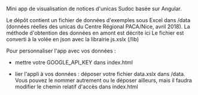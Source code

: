 Mini app de visualisation de notices d'unicas Sudoc basée sur Angular. 

Le dépôt contient un fichier de données d'exemples sous Excel dans /data (données réelles des unicas du Centre Régional PACA/Nice, avril 2018). La méthode d'obtention des données en amont est décrite ici 
Le fichier est converti à la volée en json avec la librairie js.xslx (/lib)

Pour personnaliser l'app avec vos données :

* mettre votre GOOGLE_API_KEY dans index.html

* lier l'appli à vos données : déposer votre fichier data.xslx dans /data. Vous pouvez le nommer autrement ou le déposer ailleurs, mais il faudra modifier le chemin relatif d'accès dans index.html
